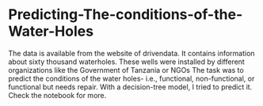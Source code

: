 # Predicting-The-conditions-of-the-Water-Holes
The data is available from the website of drivendata. It contains information about sixty thousand waterholes. These wells were installed by different organizations like the Government of Tanzania or NGOs The task was to predict the conditions of the water holes- i.e., functional, non-functional, or functional but needs repair. With a decision-tree model, I tried to predict it. Check the notebook for more. 
